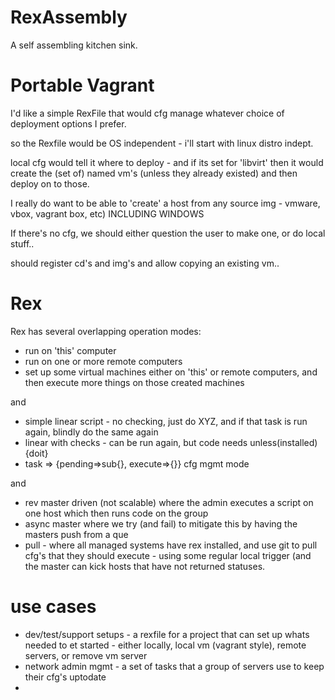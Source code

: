 RexAssembly
===========

A self assembling kitchen sink.

Portable Vagrant
================
I'd like a simple RexFile that would cfg manage whatever choice of deployment options I prefer.

so the Rexfile would be OS independent - i'll start with linux distro indept. 

local cfg would tell it where to deploy - and if its set for 'libvirt' then it would create the (set of) named vm's (unless they already existed) and then deploy on to those.

I really do want to be able to 'create' a host from any source img - vmware, vbox, vagrant box, etc)
INCLUDING WINDOWS

If there's no cfg, we should either question the user to make one, or do local stuff..

should register cd's and img's and allow copying an existing vm..

Rex
===
Rex has several overlapping operation modes:
* run on 'this' computer
* run on one or more remote computers
* set up some virtual machines either on 'this' or remote computers, and then execute more things on those created machines

and
* simple linear script - no checking, just do XYZ, and if that task is run again, blindly do the same again
* linear with checks - can be run again, but code needs unless(installed) {doit}
* task => {pending=>sub{}, execute=>{}} cfg mgmt mode

and
* rev master driven (not scalable) where the admin executes a script on one host which then runs code on the group
* async master where we try (and fail) to mitigate this by having the masters push from a que
* pull - where all managed systems have rex installed, and use git to pull cfg's that they should execute - using some regular local trigger (and the master can kick hosts that have not returned statuses.

use cases
=========
* dev/test/support setups - a rexfile for a project that can set up whats needed to et started - either locally, local vm (vagrant style), remote servers, or remove vm server
* network admin mgmt - a set of tasks that a group of servers use to keep their cfg's uptodate
* 



